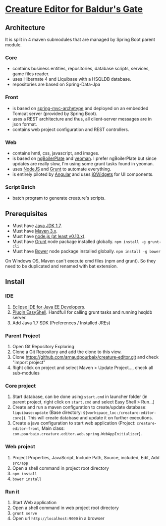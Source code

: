 # [Creature Editor for Baldur's Gate](https://github.com/arnaudpourbaix/creature-editor/blob/master/Features.md)

## Architecture
It is split in 4 maven submodules that are managed by Spring Boot parent module.

### Core
- contains business entities, repositories, database scripts, services, game files reader.
- uses Hibernate 4 and Liquibase with a HSQLDB database.
- repositories are based on Spring-Data-Jpa

### Front
- is based on [spring-mvc-archetype](https://github.com/kolorobot/spring-mvc-quickstart-archetype) and deployed on an embedded Tomcat server (provided by Spring Boot).
- uses a REST architecture and thus, all client-server messages are in json format.
- contains web project configuration and REST controllers.

### Web
- contains hmtl, css, javascript, and images.
- is based on [ngBoilerPlate](https://github.com/joshdmiller/ng-boilerplate) and [yeoman](https://github.com/yeoman/generator-angular). I prefer ngBoilerPlate but since updates are really slow, I'm using some grunt tasks found in yeoman.
- uses [NodeJS](http://nodejs.org/) and [Grunt](http://gruntjs.com/) to automate everything. 
- is entirely piloted by [Angular](http://angularjs.org/) and uses [jQWidgets](http://www.jqwidgets.com/) for UI components.

### Script Batch
- batch program to generate creature's scripts.

## Prerequisites
* Must have [Java JDK 1.7](http://www.oracle.com/technetwork/java/javase/downloads/jdk7-downloads-1880260.html).
* Must have [Maven 3.x](http://maven.apache.org/).
* Must have [node.js (at least v0.10.x)](http://nodejs.org/).
* Must have [Grunt](https://github.com/gruntjs/grunt) node package installed globally.  `npm install -g grunt-cli`
* Must have [Bower](https://github.com/twitter/bower) node package installed globally.  `npm install -g bower`

On Windows OS, Maven can't execute cmd files (npm and grunt). So they need to be duplicated and renamed with bat extension.

## Install

### IDE
1. [Eclipse IDE for Java EE Developers](http://www.eclipse.org/downloads/packages/eclipse-ide-java-ee-developers/keplerr).
2. [Plugin EasyShell](http://pluginbox.sourceforge.net). Handfull for calling grunt tasks and running hsqldb server.
3. Add Java 1.7 SDK (Preferences / Installed JREs)

### Parent Project
1. Open Git Repository Exploring
2. Clone a Git Repository and add the clone to this view. 
3. Clone https://github.com/arnaudpourbaix/creature-editor.git and check "import project"
4. Right click on project and select Maven > Update Project..., check all sub-modules

### Core project
1. Start database, can be done using `start.cmd` in launcher folder (in parent project, right click on `start.cmd` and select Easy Shell > Run...)
2. Create and run a maven configuration to create/update database: `liquibase:update` (Base directory: `${workspace_loc:/creature-editor-core}`). This will create database and update it on further executions.
3. Create a java configuration to start web application (Project: `creature-editor-front`, Main class: `com.pourbaix.creature.editor.web.spring.WebAppInitializer`).

### Web project
1. Project Properties, JavaScript, Include Path, Source, included, Edit, Add `src/app`
2. Open a shell command in project root directory   
3. `npm install`
4. `bower install`

### Run it
1. Start Web application
2. Open a shell command in web project root directory 
3. `grunt serve`
4. Open url `http://localhost:9000` in a browser
